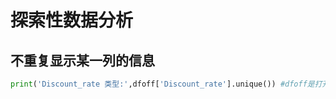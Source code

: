 # 探索性数据分析

## 不重复显示某一列的信息

```python
print('Discount_rate 类型:',dfoff['Discount_rate'].unique()) #dfoff是打开的某pandas文件
```
